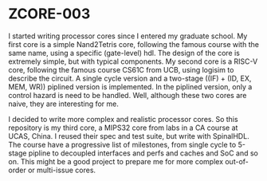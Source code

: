 # ZCORE-003

I started writing processor cores since I entered my graduate school. My first
core is a simple Nand2Tetris core, following the famous course with the same
name, using a specific (gate-level) hdl. The design of the core is extremely
simple, but with typical components. My second core is a RISC-V core, following
the famous course CS61C from UCB, using logisim to describe the circuit. A
single cycle version and a two-stage ((IF) + (ID, EX, MEM, WR)) piplined version
is implemented. In the piplined version, only a control hazard is need to be
handled. Well, although these two cores are naive, they are interesting for me.

I decided to write more complex and realistic processor cores. So this
repository is my third core, a MIPS32 core from labs in a CA course at UCAS,
China. I reused their spec and test suite, but write with SpinalHDL. The course
have a progressive list of milestones, from single cycle to 5-stage pipline to
decoupled interfaces and perfs and caches and SoC and so on. This might be a
good project to prepare me for more complex out-of-order or multi-issue cores.

